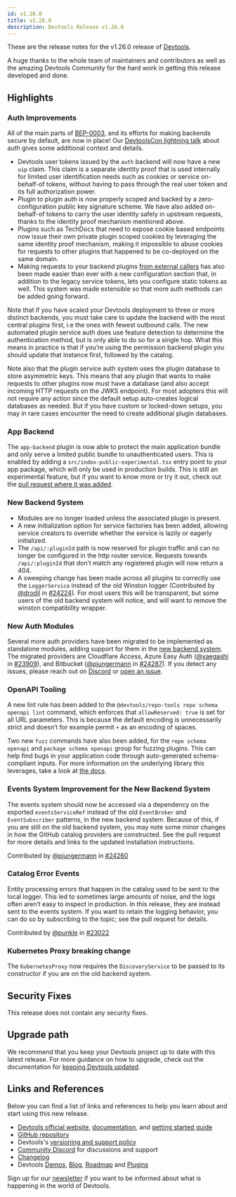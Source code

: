 ```yaml
---
id: v1.26.0
title: v1.26.0
description: Devtools Release v1.26.0
---
```


These are the release notes for the v1.26.0 release of [Devtools](https://devtools.khulnasoft.com/).

A huge thanks to the whole team of maintainers and contributors as well as the amazing Devtools Community for the hard work in getting this release developed and done.

## Highlights

### Auth Improvements

All of the main parts of [BEP-0003](https://github.com/khulnasoft/devtools/tree/master/beps/0003-auth-architecture-evolution), and its efforts for making backends secure by default, are now in place! Our [DevtoolsCon lightning talk](https://www.youtube.com/watch?v=qQcVHbXjU2Q&list=FLzNMnHaDkW4h6Dpoi3K-cBQ&index=4) about auth gives some additional context and details.

- Devtools user tokens issued by the `auth` backend will now have a new `uip` claim. This claim is a separate identity proof that is used internally for limited user identification needs such as cookies or service on-behalf-of tokens, without having to pass through the real user token and its full authorization power.
- Plugin to plugin auth is now properly scoped and backed by a zero-configuration public key signature scheme. We have also added on-behalf-of tokens to carry the user identity safely in upstream requests, thanks to the identity proof mechanism mentioned above.
- Plugins such as TechDocs that need to expose cookie based endpoints now issue their own private plugin scoped cookies by leveraging the same identity proof mechanism, making it impossible to abuse cookies for requests to other plugins that happened to be co-deployed on the same domain.
- Making requests to your backend plugins [from external callers](https://devtools.khulnasoft.com/docs/auth/service-to-service-auth) has also been made easier than ever with a new configuration section that, in addition to the legacy service tokens, lets you configure static tokens as well. This system was made extensible so that more auth methods can be added going forward.

Note that if you have scaled your Devtools deployment to three or more distinct backends, you must take care to update the backend with the most central plugins first, i.e the ones with fewest outbound calls. The new automated plugin service auth does use feature detection to determine the authentication method, but is only able to do so for a single hop. What this means in practice is that if you’re using the permission backend plugin you should update that instance first, followed by the catalog.

Note also that the plugin service auth system uses the plugin database to store asymmetric keys. This means that any plugin that wants to make requests to other plugins now must have a database (and also accept incoming HTTP requests on the JWKS endpoint). For most adopters this will not require any action since the default setup auto-creates logical databases as needed. But if you have custom or locked-down setups, you may in rare cases encounter the need to create additional plugin databases.

### App Backend

The `app-backend` plugin is now able to protect the main application bundle and only serve a limited public bundle to unauthenticated users. This is enabled by adding a `src/index-public-experimental.tsx` entry point to your app package, which will only be used in production builds. This is still an experimental feature, but if you want to know more or try it out, check out the [pull request where it was added](https://github.com/khulnasoft/devtools/pull/23719).

### New Backend System

- Modules are no longer loaded unless the associated plugin is present.
- A new initialization option for service factories has been added, allowing service creators to override whether the service is lazily or eagerly initialized.
- The `/api/:pluginId` path is now reserved for plugin traffic and can no longer be configured in the http router service. Requests towards `/api/:pluginId` that don’t match any registered plugin will now return a 404.
- A sweeping change has been made across all plugins to correctly use the `LoggerService` instead of the old Winston logger (Contributed by [@drodil](https://github.com/drodil) in [#24224](https://github.com/khulnasoft/devtools/pull/24224)). For most users this will be transparent, but some users of the old backend system will notice, and will want to remove the winston compatibility wrapper.

### New Auth Modules

Several more auth providers have been migrated to be implemented as standalone modules, adding support for them in the [new backend system](https://devtools.khulnasoft.com/docs/backend-system/building-backends/migrating#the-auth-plugin). The migrated providers are Cloudflare Access, Azure Easy Auth ([@yaegashi](https://github.com/yaegashi) in [#23909](https://github.com/khulnasoft/devtools/pull/23909)), and Bitbucket ([@pjungermann](https://github.com/pjungermann) in [#24287](https://github.com/khulnasoft/devtools/pull/24287)). If you detect any issues, please reach out on [Discord](https://discord.gg/devtools-687207715902193673) or [open an issue](https://github.com/khulnasoft/devtools/issues).

### OpenAPI Tooling

A new lint rule has been added to the `@devtools/repo-tools repo schema openapi lint` command, which enforces that `allowReserved: true` is set for all URL parameters. This is because the default encoding is unnecessarily strict and doesn’t for example permit `+` as an encoding of spaces.

Two new `fuzz` commands have also been added, for the `repo schema openapi` and `package schema openapi` group for fuzzing plugins. This can help find bugs in your application code through auto-generated schema-compliant inputs. For more information on the underlying library this leverages, take a look at [the docs](https://schemathesis.readthedocs.io/en/stable/index.html).

### Events System Improvement for the New Backend System

The events system should now be accessed via a dependency on the exported `eventsServiceRef` instead of the old `EventBroker` and `EventSubscriber` patterns, in the new backend system. Because of this, if you are still on the old backend system, you may note some minor changes in how the GitHub catalog providers are constructed. See the pull request for more details and links to the updated installation instructions.

Contributed by [@pjungermann](https://github.com/pjungermann) in [#24260](https://github.com/khulnasoft/devtools/pull/24260)

### Catalog Error Events

Entity processing errors that happen in the catalog used to be sent to the local logger. This led to sometimes large amounts of noise, and the logs often aren’t easy to inspect in production. In this release, they are instead sent to the events system. If you want to retain the logging behavior, you can do so by subscribing to the topic; see the pull request for details.

Contributed by [@punkle](https://github.com/punkle) in [#23022](https://github.com/khulnasoft/devtools/pull/23022)

### Kubernetes Proxy breaking change

The `KubernetesProxy` now requires the `DiscoveryService` to be passed to its constructor if you are on the old backend system.

## Security Fixes

This release does not contain any security fixes.

## Upgrade path

We recommend that you keep your Devtools project up to date with this latest release. For more guidance on how to upgrade, check out the documentation for [keeping Devtools updated](https://devtools.khulnasoft.com/docs/getting-started/keeping-devtools-updated).

## Links and References

Below you can find a list of links and references to help you learn about and start using this new release.

- [Devtools official website](https://devtools.khulnasoft.com/), [documentation](https://devtools.khulnasoft.com/docs/), and [getting started guide](https://devtools.khulnasoft.com/docs/getting-started/)
- [GitHub repository](https://github.com/khulnasoft/devtools)
- Devtools's [versioning and support policy](https://devtools.khulnasoft.com/docs/overview/versioning-policy)
- [Community Discord](https://discord.gg/devtools-687207715902193673) for discussions and support
- [Changelog](https://github.com/khulnasoft/devtools/tree/master/docs/releases/v1.26.0-changelog.md)
- Devtools [Demos](https://devtools.khulnasoft.com/demos), [Blog](https://devtools.khulnasoft.com/blog), [Roadmap](https://devtools.khulnasoft.com/docs/overview/roadmap) and [Plugins](https://devtools.khulnasoft.com/plugins)

Sign up for our [newsletter](https://info.devtools.spotify.com/newsletter_subscribe) if you want to be informed about what is happening in the world of Devtools.
